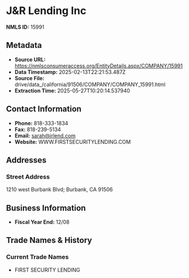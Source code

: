 # J&R Lending Inc

**NMLS ID:** 15991

## Metadata
- **Source URL:** https://nmlsconsumeraccess.org/EntityDetails.aspx/COMPANY/15991
- **Data Timestamp:** 2025-02-13T22:21:53.487Z
- **Source File:** drive/data_/california/91506/COMPANY/COMPANY_15991.html
- **Extraction Time:** 2025-05-27T10:20:14.537940

## Contact Information
- **Phone:** 818-333-1834
- **Fax:** 818-239-5134
- **Email:** sarah@jrlend.com
- **Website:** WWW.FIRSTSECURITYLENDING.COM

## Addresses
### Street Address
1210 west Burbank Blvd; Burbank, CA 91506

## Business Information
- **Fiscal Year End:** 12/08

## Trade Names & History
### Current Trade Names
- FIRST SECURITY LENDING
